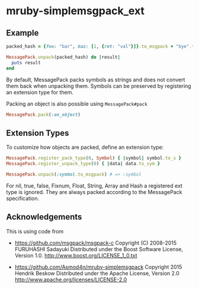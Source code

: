 mruby-simplemsgpack_ext
=======================

Example
-------

```ruby
packed_hash = {foo: "bar", baz: [1, {ret: "val"}]}.to_msgpack + "bye".to_msgpack

MessagePack.unpack(packed_hash) do |result|
  puts result
end
```

By default, MessagePack packs symbols as strings and does not convert them
back when unpacking them. Symbols can be preserved by registering an extension
type for them.

Packing an object is also possible using `MessagePack#pack`
```ruby
MessagePack.pack(:an_object)
````

Extension Types
---------------

To customize how objects are packed, define an extension type:

```ruby
MessagePack.register_pack_type(0, Symbol) { |symbol| symbol.to_s }
MessagePack.register_unpack_type(0) { |data| data.to_sym }

MessagePack.unpack(:symbol.to_msgpack) # => :symbol
```

For nil, true, false, Fixnum, Float, String, Array and Hash a registered
ext type is ignored. They are always packed according to the MessagePack
specification.

Acknowledgements
----------------
This is using code from

- https://github.com/msgpack/msgpack-c
    Copyright (C) 2008-2015 FURUHASHI Sadayuki
    Distributed under the Boost Software License, Version 1.0.
    http://www.boost.org/LICENSE_1_0.txt

- https://github.com/Asmod4n/mruby-simplemsgpack
    Copyright 2015 Hendrik Beskow
    Distributed under the Apache License, Version 2.0
    http://www.apache.org/licenses/LICENSE-2.0
